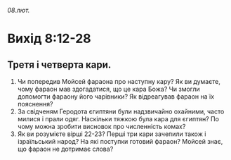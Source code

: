 
_08.лют._

# Вихід 8:12-28

## Третя і четверта кари.
1. Чи попередив Мойсей фараона про наступну кару? Як ви думаєте, чому фараон мав здогадатися, що це кара Божа? Чи змогли допомогти фараону його чарівники? Як відреагував фараон на їх пояснення?
2. За свідченям Геродота єгиптяни були надзвичайно охайними, часто милися і прали одяг. Наскільки тяжкою була кара для єгиптян? По чому можна зробити висновок про численність комах?
3. Як ви розумієте вірші 22-23? Перші три кари зачепили також і ізраїльський народ? На які поступки готовий фараон? Мойсей знає, що фараон не дотримає слова?
